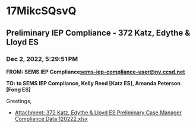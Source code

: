 # 17MikcSQsvQ
## Preliminary IEP Compliance - 372 Katz, Edythe & Lloyd ES
### Dec 2, 2022, 5:29:51 PM
**FROM: SEMS IEP Compliance<sems-iep-compliance-user@nv.ccsd.net>**

**TO: to SEMS IEP Compliance, Kelly Reed [Katz ES], Amanda Peterson [Fong ES]**


Greetings, 





* [Attachment: 372 Katz, Edythe & Lloyd ES Preliminary Case Manager Compliance Data 120222.xlsx](17MikcSQsvQ-attachment-1.xlsx)
